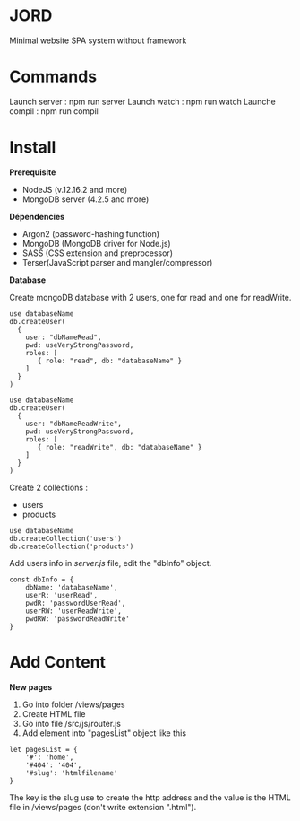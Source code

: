 # JORD
Minimal website SPA system without framework

# Commands
Launch server : npm run server
Launch watch : npm run watch
Launche compil : npm run compil

# Install
**Prerequisite**
* NodeJS (v.12.16.2 and more)
* MongoDB server (4.2.5 and more)

**Dépendencies**
* Argon2 (password-hashing function)
* MongoDB (MongoDB driver for Node.js)
* SASS (CSS extension and preprocessor)
* Terser(JavaScript parser and mangler/compressor)

**Database**

Create mongoDB database with 2 users, one for read and one for readWrite.

```
use databaseName
db.createUser(
  {
    user: "dbNameRead",
    pwd: useVeryStrongPassword,
    roles: [
       { role: "read", db: "databaseName" }
    ]
  }
)
```

```
use databaseName
db.createUser(
  {
    user: "dbNameReadWrite",
    pwd: useVeryStrongPassword,
    roles: [
       { role: "readWrite", db: "databaseName" }
    ]
  }
)
```

Create 2 collections :
* users
* products

```
use databaseName
db.createCollection('users')
db.createCollection('products')
```

Add users info in *server.js* file, edit the "dbInfo" object.

```
const dbInfo = {
    dbName: 'databaseName',
    userR: 'userRead',
    pwdR: 'passwordUserRead',
    userRW: 'userReadWrite',
    pwdRW: 'passwordReadWrite'
}
```

# Add Content
**New pages**
1. Go into folder /views/pages
2. Create HTML file
3. Go into file /src/js/router.js
4. Add element into "pagesList" object like this

```
let pagesList = {
    '#': 'home',
    '#404': '404',
    '#slug': 'htmlfilename'
}
```
The key is the slug use to create the http address and the value is the HTML file in /views/pages (don't write extension ".html").
